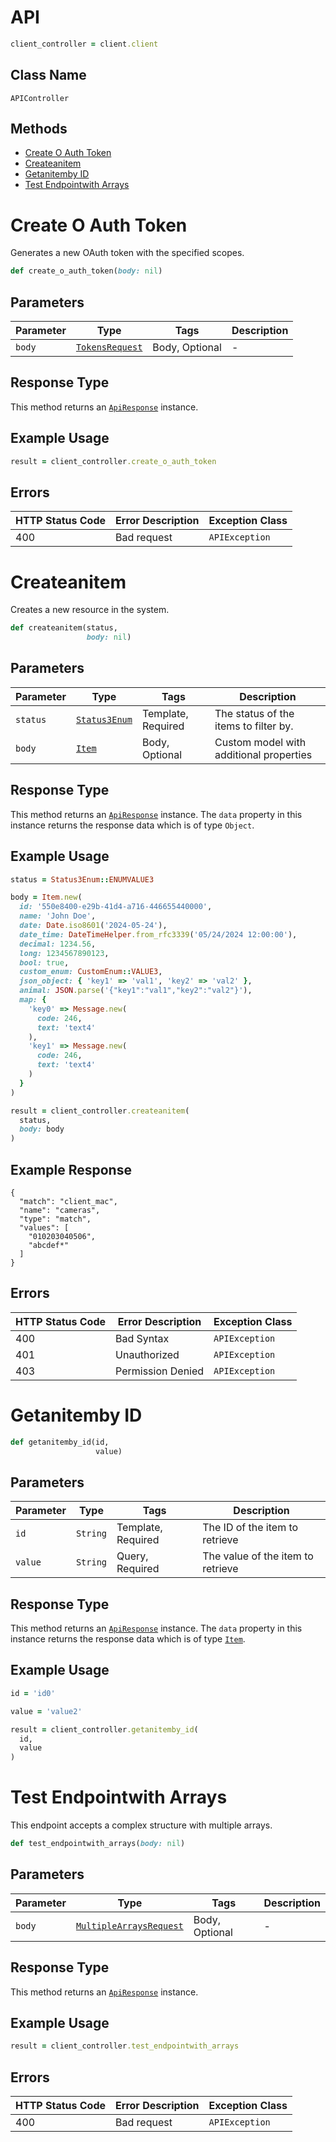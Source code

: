 # API

```ruby
client_controller = client.client
```

## Class Name

`APIController`

## Methods

* [Create O Auth Token](../../doc/controllers/api.md#create-o-auth-token)
* [Createanitem](../../doc/controllers/api.md#createanitem)
* [Getanitemby ID](../../doc/controllers/api.md#getanitemby-id)
* [Test Endpointwith Arrays](../../doc/controllers/api.md#test-endpointwith-arrays)


# Create O Auth Token

Generates a new OAuth token with the specified scopes.

```ruby
def create_o_auth_token(body: nil)
```

## Parameters

| Parameter | Type | Tags | Description |
|  --- | --- | --- | --- |
| `body` | [`TokensRequest`](../../doc/models/tokens-request.md) | Body, Optional | - |

## Response Type

This method returns an [`ApiResponse`](../../doc/api-response.md) instance.

## Example Usage

```ruby
result = client_controller.create_o_auth_token
```

## Errors

| HTTP Status Code | Error Description | Exception Class |
|  --- | --- | --- |
| 400 | Bad request | `APIException` |


# Createanitem

Creates a new resource in the system.

```ruby
def createanitem(status,
                 body: nil)
```

## Parameters

| Parameter | Type | Tags | Description |
|  --- | --- | --- | --- |
| `status` | [`Status3Enum`](../../doc/models/status-3-enum.md) | Template, Required | The status of the items to filter by. |
| `body` | [`Item`](../../doc/models/item.md) | Body, Optional | Custom model with additional properties |

## Response Type

This method returns an [`ApiResponse`](../../doc/api-response.md) instance. The `data` property in this instance returns the response data which is of type `Object`.

## Example Usage

```ruby
status = Status3Enum::ENUMVALUE3

body = Item.new(
  id: '550e8400-e29b-41d4-a716-446655440000',
  name: 'John Doe',
  date: Date.iso8601('2024-05-24'),
  date_time: DateTimeHelper.from_rfc3339('05/24/2024 12:00:00'),
  decimal: 1234.56,
  long: 1234567890123,
  bool: true,
  custom_enum: CustomEnum::VALUE3,
  json_object: { 'key1' => 'val1', 'key2' => 'val2' },
  animal: JSON.parse('{"key1":"val1","key2":"val2"}'),
  map: {
    'key0' => Message.new(
      code: 246,
      text: 'text4'
    ),
    'key1' => Message.new(
      code: 246,
      text: 'text4'
    )
  }
)

result = client_controller.createanitem(
  status,
  body: body
)
```

## Example Response

```
{
  "match": "client_mac",
  "name": "cameras",
  "type": "match",
  "values": [
    "010203040506",
    "abcdef*"
  ]
}
```

## Errors

| HTTP Status Code | Error Description | Exception Class |
|  --- | --- | --- |
| 400 | Bad Syntax | `APIException` |
| 401 | Unauthorized | `APIException` |
| 403 | Permission Denied | `APIException` |


# Getanitemby ID

```ruby
def getanitemby_id(id,
                   value)
```

## Parameters

| Parameter | Type | Tags | Description |
|  --- | --- | --- | --- |
| `id` | `String` | Template, Required | The ID of the item to retrieve |
| `value` | `String` | Query, Required | The value of the item to retrieve |

## Response Type

This method returns an [`ApiResponse`](../../doc/api-response.md) instance. The `data` property in this instance returns the response data which is of type [`Item`](../../doc/models/item.md).

## Example Usage

```ruby
id = 'id0'

value = 'value2'

result = client_controller.getanitemby_id(
  id,
  value
)
```


# Test Endpointwith Arrays

This endpoint accepts a complex structure with multiple arrays.

```ruby
def test_endpointwith_arrays(body: nil)
```

## Parameters

| Parameter | Type | Tags | Description |
|  --- | --- | --- | --- |
| `body` | [`MultipleArraysRequest`](../../doc/models/multiple-arrays-request.md) | Body, Optional | - |

## Response Type

This method returns an [`ApiResponse`](../../doc/api-response.md) instance.

## Example Usage

```ruby
result = client_controller.test_endpointwith_arrays
```

## Errors

| HTTP Status Code | Error Description | Exception Class |
|  --- | --- | --- |
| 400 | Bad request | `APIException` |

